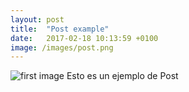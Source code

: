 ```yaml
---
layout: post
title:  "Post example"
date:   2017-02-18 10:13:59 +0100
image: /images/post.png
---
```

![first image](/assets/first_image.png)
Esto es un ejemplo de Post
